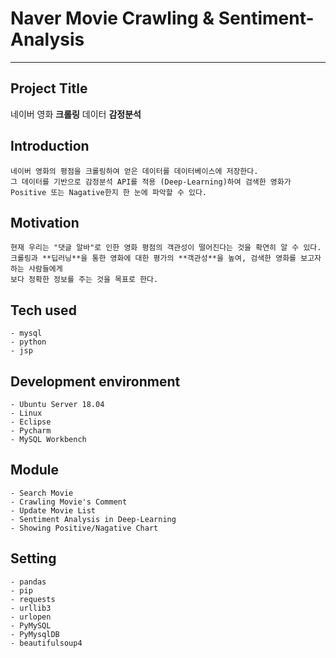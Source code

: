 # Naver Movie Crawling & Sentiment-Analysis
- - -
## Project Title
네이버 영화 **크롤링** 데이터 **감정분석**

## Introduction
~~~
네이버 영화의 평점을 크롤링하여 얻은 데이터를 데이터베이스에 저장한다. 
그 데이터를 기반으로 감정분석 API를 적용 (Deep-Learning)하여 검색한 영화가 
Positive 또는 Nagative한지 한 눈에 파악할 수 있다.
~~~

## Motivation
~~~
현재 우리는 "댓글 알바"로 인한 영화 평점의 객관성이 떨어진다는 것을 확연히 알 수 있다.
크롤링과 **딥러닝**을 통한 영화에 대한 평가의 **객관성**을 높여, 검색한 영화를 보고자하는 사람들에게
보다 정확한 정보를 주는 것을 목표로 한다. 
~~~

## Tech used
~~~
- mysql
- python
- jsp
~~~

## Development environment
~~~
- Ubuntu Server 18.04 
- Linux
- Eclipse
- Pycharm
- MySQL Workbench
~~~

## Module
~~~
- Search Movie
- Crawling Movie's Comment
- Update Movie List
- Sentiment Analysis in Deep-Learning
- Showing Positive/Nagative Chart
~~~

## Setting
~~~
- pandas
- pip
- requests
- urllib3
- urlopen
- PyMySQL
- PyMysqlDB
- beautifulsoup4
~~~
